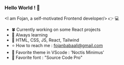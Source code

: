 ### Hello World ! 🙋

 <I am Fojan, a self-motivated Frontend developer/> :point_right: 💻

- 🍀 Currently working on some React projects
- 🌱 Always learning
- 🌌 HTML, CSS, JS, React, Tailwind
- ⭐ How to reach me : fojanbabaali@gmail.com
- 💫 Favorite theme in VScode : 'Noctis Minimus'
- 💫 Favorite font : "Source Code Pro"

